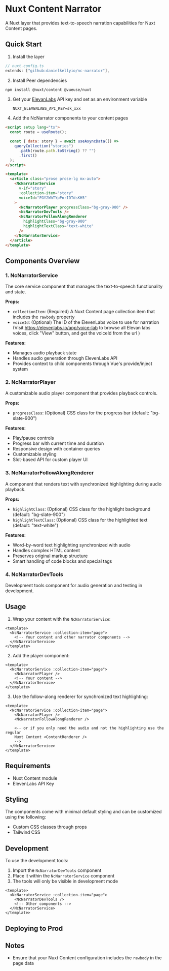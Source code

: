 # Nuxt Content Narrator

A Nuxt layer that provides text-to-speech narration capabilities for Nuxt Content pages.

## Quick Start

1. Install the layer

```typescript
// nuxt.config.ts
extends: ["github:danielkellyio/nc-narrator"],
```

2. Install Peer dependencies

```bash
npm install @nuxt/content @vueuse/nuxt
```

3. Get your [ElevanLabs](http://elevenlabs.io/) API key and set as an environment variable

   ```
   NUXT_ELEVENLABS_API_KEY=sk_xxx
   ```

4. Add the NcNarrator components to your content pages

```html
<script setup lang="ts">
  const route = useRoute();

  const { data: story } = await useAsyncData(() =>
    queryCollection("stories")
      .path(route.path.toString() ?? "")
      .first()
  );
</script>

<template>
  <article class="prose prose-lg mx-auto">
    <NcNarratorService
      v-if="story"
      :collection-item="story"
      voiceId="FGY2WhTYpPnrIDTdsKH5"
    >
      <NcNarratorPlayer progressClass="bg-gray-900" />
      <NcNarratorDevTools />
      <NcNarratorFollowAlongRenderer
        highlightClass="bg-gray-900"
        highlightTextClass="text-white"
      />
    </NcNarratorService>
  </article>
</template>
```

## Components Overview

### 1. NcNarratorService

The core service component that manages the text-to-speech functionality and state.

**Props:**

- `collectionItem`: (Required) A Nuxt Content page collection item that includes the `rawbody` property
- `voiceId`: (Optional) The ID of the ElevenLabs voice to use for narration (Visit https://elevenlabs.io/app/voice-lab to browse all Elevan labs voices, click "View" button, and get the voiceId from the url )

**Features:**

- Manages audio playback state
- Handles audio generation through ElevenLabs API
- Provides context to child components through Vue's provide/inject system

### 2. NcNarratorPlayer

A customizable audio player component that provides playback controls.

**Props:**

- `progressClass`: (Optional) CSS class for the progress bar (default: "bg-slate-900")

**Features:**

- Play/pause controls
- Progress bar with current time and duration
- Responsive design with container queries
- Customizable styling
- Slot-based API for custom player UI

### 3. NcNarratorFollowAlongRenderer

A component that renders text with synchronized highlighting during audio playback.

**Props:**

- `highlightClass`: (Optional) CSS class for the highlight background (default: "bg-slate-900")
- `highlightTextClass`: (Optional) CSS class for the highlighted text (default: "text-white")

**Features:**

- Word-by-word text highlighting synchronized with audio
- Handles complex HTML content
- Preserves original markup structure
- Smart handling of code blocks and special tags

### 4. NcNarratorDevTools

Development tools component for audio generation and testing in development.

## Usage

1. Wrap your content with the `NcNarratorService`:

```vue
<template>
  <NcNarratorService :collection-item="page">
    <!-- Your content and other narrator components -->
  </NcNarratorService>
</template>
```

2. Add the player component:

```vue
<template>
  <NcNarratorService :collection-item="page">
    <NcNarratorPlayer />
    <!-- Your content -->
  </NcNarratorService>
</template>
```

3. Use the follow-along renderer for synchronized text highlighting:

```vue
<template>
  <NcNarratorService :collection-item="page">
    <NcNarratorPlayer />
    <NcNarratorFollowAlongRenderer />

    <-- or if you only need the audio and not the highlighting use the regular
    Nuxt Content <ContentRenderer />
    -->
  </NcNarratorService>
</template>
```

## Requirements

- Nuxt Content module
- ElevenLabs API Key

## Styling

The components come with minimal default styling and can be customized using the following:

- Custom CSS classes through props
- Tailwind CSS

## Development

To use the development tools:

1. Import the `NcNarratorDevTools` component
2. Place it within the `NcNarratorService` component
3. The tools will only be visible in development mode

```vue
<template>
  <NcNarratorService :collection-item="page">
    <NcNarratorDevTools />
    <!-- Other components -->
  </NcNarratorService>
</template>
```

## Deploying to Prod

## Notes

- Ensure that your Nuxt Content configuration includes the `rawbody` in the page data
